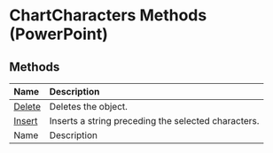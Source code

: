 
# ChartCharacters Methods (PowerPoint)

## Methods



|**Name**|**Description**|
|:-----|:-----|
| [Delete](863495ad-1656-ef43-a0c0-50682ab500eb.md)|Deletes the object.|
| [Insert](28495f16-3216-be64-853f-34f697a72c51.md)|Inserts a string preceding the selected characters.|
|Name|Description|
